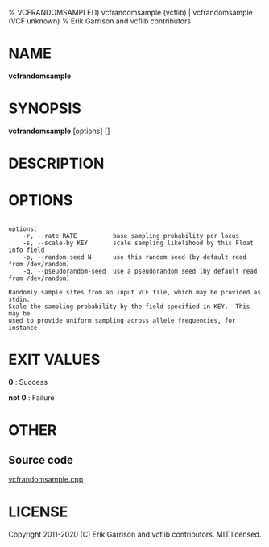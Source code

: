 % VCFRANDOMSAMPLE(1) vcfrandomsample (vcflib) | vcfrandomsample (VCF unknown)
% Erik Garrison and vcflib contributors

# NAME

**vcfrandomsample**

# SYNOPSIS

**vcfrandomsample** [options] [<vcf file>]

# DESCRIPTION





# OPTIONS

```

options:
    -r, --rate RATE          base sampling probability per locus
    -s, --scale-by KEY       scale sampling likelihood by this Float info field
    -p, --random-seed N      use this random seed (by default read from /dev/random)
    -q, --pseudorandom-seed  use a pseudorandom seed (by default read from /dev/random)

Randomly sample sites from an input VCF file, which may be provided as stdin.
Scale the sampling probability by the field specified in KEY.  This may be
used to provide uniform sampling across allele frequencies, for instance.

```





# EXIT VALUES

**0**
: Success

**not 0**
: Failure

# OTHER

## Source code

[vcfrandomsample.cpp](https://github.com/vcflib/vcflib/blob/master/src/vcfrandomsample.cpp)

# LICENSE

Copyright 2011-2020 (C) Erik Garrison and vcflib contributors. MIT licensed.

<!--
  Created with ./scripts/bin2md.rb scripts/bin2md-template.erb
-->
